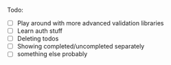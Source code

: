 Todo:

- [ ] Play around with more advanced validation libraries
- [ ] Learn auth stuff
- [ ] Deleting todos
- [ ] Showing completed/uncompleted separately
- [ ] something else probably
